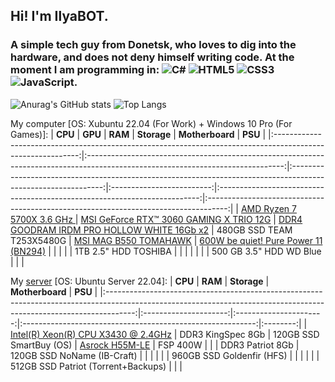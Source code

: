 ## Hi! I'm IlyaBOT.
### A simple tech guy from Donetsk, who loves to dig into the hardware, and does not deny himself writing code. At the moment I am programming in: ![C#](https://img.shields.io/badge/c%23-%23239120.svg?style=for-the-badge&logo=c-sharp&logoColor=white) ![HTML5](https://img.shields.io/badge/html5-%23E34F26.svg?style=for-the-badge&logo=html5&logoColor=white) ![CSS3](https://img.shields.io/badge/css3-%231572B6.svg?style=for-the-badge&logo=css3&logoColor=white) ![JavaScript](https://img.shields.io/badge/javascript-%23323330.svg?style=for-the-badge&logo=javascript&logoColor=%23F7DF1E).

![Anurag's GitHub stats](https://github-readme-stats.vercel.app/api?username=ilyabot&show_icons=true&theme=radical)
![Top Langs](https://github-readme-stats.vercel.app/api/top-langs/?username=ilyabot&langs_count=6&layout=compact&theme=radical)

My computer [OS: Xubuntu 22.04 (For Work) + Windows 10 Pro (For Games)]:
|                                                   **CPU**                                                   |                                                             **GPU**                                                             |                                                    **RAM**                                                    |        **Storage**        |                              **Motherboard**                              |                                       **PSU**                                       |
|:-----------------------------------------------------------------------------------------------------------:|:-------------------------------------------------------------------------------------------------------------------------------:|:-------------------------------------------------------------------------------------------------------------:|:-------------------------:|:-------------------------------------------------------------------------:|:-----------------------------------------------------------------------------------:|
| [AMD Ryzen 7 5700X 3.6 GHz ](https://www.amd.com/en/products/cpu/amd-ryzen-7-5700x) | [MSI GeForce RTX™ 3060 GAMING X TRIO 12G](https://www.msi.com/Graphics-Card/GeForce-RTX-3060-GAMING-X-TRIO-12G#FinAirflow-href) | [DDR4 GOODRAM IRDM PRO HOLLOW WHITE 16Gb x2](https://www.goodram.com/ru/products/irdm-pro-ddr4-hollow-white/) | 480GB SSD TEAM T253X5480G | [MSI MAG B550 TOMAHAWK](https://ru.msi.com/Motherboard/MAG-B550-TOMAHAWK) | [600W be quiet! Pure Power 11 (BN294)](https://www.bequiet.com/en/powersupply/1543) |
|                                                                                                             |                                                                                                                                 |                                                                                                               |    1TB 2.5" HDD TOSHIBA   |                                                                           |                                                                                     |
|                                                                                                             |                                                                                                                                 |                                                                                                               |  500 GB 3.5" HDD WD Blue  |                                                                           |                                                                                     |

My [server](https://ibifs.ddns.net/) [OS: Ubuntu Server 22.04]:
|                                                                               **CPU**                                                                               |        **RAM**        |       **Storage**      |                       **Motherboard**                      |  **PSU** |
|:-------------------------------------------------------------------------------------------------------------------------------------------------------------------:|:---------------------:|:----------------------:|:----------------------------------------------------------:|:--------:|
| [Intel(R) Xeon(R) CPU X3430 @ 2.4GHz](https://www.intel.com/content/www/us/en/products/sku/42929/intel-xeon-processor-x3430-8m-cache-2-40-ghz.html) | DDR3 KingSpec 8Gb |    120GB SSD SmartBuy (OS)    | [Asrock H55M-LE](https://www.asrock.com/mb/Intel/H55M-LE/) | FSP 400W |
|                                                                                                                                                                     | DDR3 Patriot 8Gb | 120GB SSD NoName (IB-Craft) |                                                            |          |
|                                                                                                                                                                     |                       | 960GB SSD Goldenfir (HFS) |                                                            |          |
|                                                                                                                                                                     |                       | 512GB SSD Patriot (Torrent+Backups) |                                                            |          |
